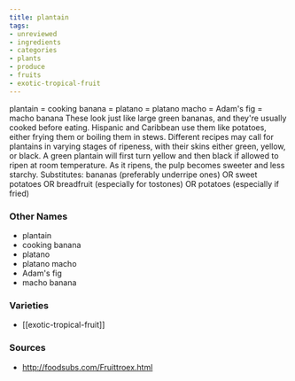 ```yaml
---
title: plantain
tags:
- unreviewed
- ingredients
- categories
- plants
- produce
- fruits
- exotic-tropical-fruit
---
```

plantain = cooking banana = platano = platano macho = Adam's fig = macho banana These look just like large green bananas, and they're usually cooked before eating. Hispanic and Caribbean use them like potatoes, either frying them or boiling them in stews. Different recipes may call for plantains in varying stages of ripeness, with their skins either green, yellow, or black. A green plantain will first turn yellow and then black if allowed to ripen at room temperature. As it ripens, the pulp becomes sweeter and less starchy. Substitutes: bananas (preferably underripe ones) OR sweet potatoes OR breadfruit (especially for tostones) OR potatoes (especially if fried)

### Other Names

* plantain
* cooking banana
* platano
* platano macho
* Adam's fig
* macho banana

### Varieties

* [[exotic-tropical-fruit]]

### Sources
* http://foodsubs.com/Fruittroex.html
